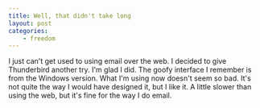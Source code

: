 ```yaml
---
title: Well, that didn't take long
layout: post
categories:
    - freedom
---
```

I just can't get used to using email over the web.
I decided to give Thunderbird another try. I'm glad I did. The goofy interface I remember is from the Windows version. What I'm using now doesn't seem so bad. It's not quite the way I would have designed it, but I like it.
A little slower than using the web, but it's fine for the way I do email.

